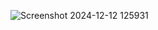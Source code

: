 ![Screenshot 2024-12-12 125931](https://github.com/user-attachments/assets/45bd298c-00e4-4cea-8e8c-65f6846c3963)
